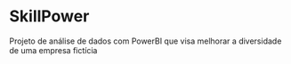 # SkillPower
Projeto de análise de dados com PowerBI que visa melhorar a diversidade de uma empresa fictícia 

